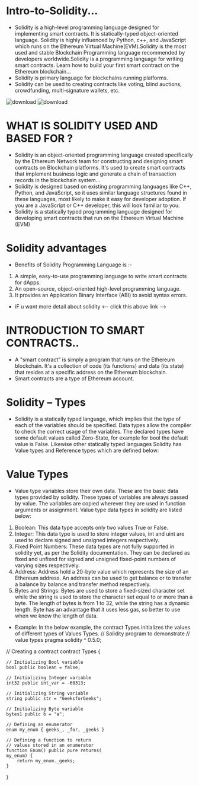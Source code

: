 # Intro-to-Solidity...
* Solidity is a high-level programming language designed for implementing smart contracts. It is statically-typed object-oriented language. Solidity is highly influenced by Python, c++, and JavaScript which runs on the Ethereum Virtual Machine(EVM).Solidity is the most used and stable Blockchain Programming language recommended by developers worldwide.Solidity is a programming language for writing smart contracts. Learn how to build your first smart contract on the Ethereum blockchain...
* Solidity is primary language for blockchains running platforms.
* Solidity can be used to creating contracts like voting, blind auctions, crowdfunding, multi-signature wallets, etc.

![download](https://user-images.githubusercontent.com/98481882/180621253-4f73b984-d873-4db2-8d0c-dd43273eab37.png) ![download](https://user-images.githubusercontent.com/98481882/180621317-b6b48ec3-95ec-46ed-b68f-27be0c9b7eff.png)



# WHAT IS SOLIDITY USED AND BASED FOR ?
* Solidity is an object-oriented programming language created specifically by the Ethereum Network team for constructing and designing smart contracts on Blockchain platforms. It's used to create smart contracts that implement business logic and generate a chain of transaction records in the blockchain system...
* Solidity is designed based on existing programming languages like C++, Python, and JavaScript, so it uses similar language structures found in these languages, most likely to make it easy for developer adoption. If you are a JavaScript or C++ developer, this will look familiar to you.
* Solidity is a statically typed programming language designed for developing smart contracts that run on the Ethereum Virtual Machine (EVM)

# Solidity advantages
* Benefits of Solidity Programming Language is :-
1) A simple, easy-to-use programming language to write smart contracts for dApps.
2) An open-source, object-oriented high-level programming language.
3) It provides an Application Binary Interface (ABI) to avoid syntax errors.
 
* iF u want more  detail about solidity  <-- click this above link -->

# INTRODUCTION TO SMART CONTRACTS..
* A "smart contract" is simply a program that runs on the Ethereum blockchain. It's a collection of code (its functions) and data (its state) that resides at a specific address on the Ethereum blockchain.
* Smart contracts are a type of Ethereum account.

# Solidity – Types
* Solidity is a statically typed language, which implies that the type of each of the variables should be specified. Data types allow the compiler to check the correct usage of the variables. The declared types have some default values called Zero-State, for example for bool the default value is False. Likewise other statically typed languages Solidity has Value types and Reference types which are defined below:


# Value Types
* Value type variables store their own data. These are the basic data types provided by solidity. These types of variables are always passed by value. The variables are copied wherever they are used in function arguments or assignment. Value type data types in solidity are listed below: 
1) Boolean: This data type accepts only two values True or False.
2) Integer: This data type is used to store integer values, int and uint are used to declare signed and unsigned integers respectively.
3) Fixed Point Numbers: These data types are not fully supported in solidity yet, as per the Solidity documentation. They can be declared as fixed and unfixed for signed and unsigned fixed-point numbers of varying sizes respectively.
4) Address: Address hold a 20-byte value which represents the size of an  Ethereum address. An address can be used to get balance or to transfer a balance by balance and transfer method respectively.
5) Bytes and Strings: Bytes are used to store a fixed-sized character set while the string is used to store the character set equal to or more than a byte. The length of bytes is from 1 to 32, while the string has a dynamic length. Byte has an advantage that it uses less gas, so better to use when we know the length of data.

 * Example: In the below example, the contract Types initializes the values of different types of Values Types.
// Solidity program to demonstrate
// value types
pragma solidity ^ 0.5.0;

// Creating a contract
contract Types {

	// Initializing Bool variable
	bool public boolean = false;
	
	// Initializing Integer variable
	int32 public int_var = -60313;

	// Initializing String variable
	string public str = "GeeksforGeeks";

	// Initializing Byte variable
	bytes1 public b = "a";
	
	// Defining an enumerator
	enum my_enum { geeks_, _for, _geeks }

	// Defining a function to return
	// values stored in an enumerator
	function Enum() public pure returns(
	my_enum) {
		return my_enum._geeks;
	}
}

#
